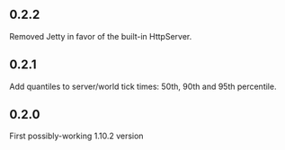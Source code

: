 ## 0.2.2

Removed Jetty in favor of the built-in HttpServer.

## 0.2.1

Add quantiles to server/world tick times: 50th, 90th and 95th percentile.

## 0.2.0

First possibly-working 1.10.2 version
